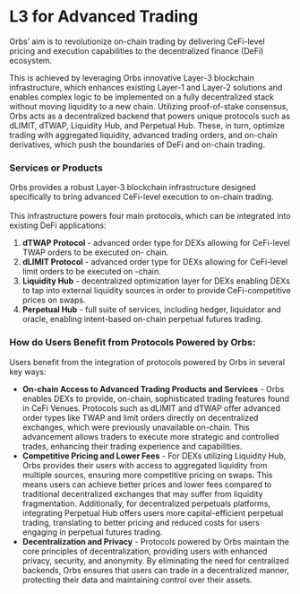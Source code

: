 # L3 for Advanced Trading

Orbs’ aim is to revolutionize on-chain trading by delivering CeFi-level pricing and execution capabilities to the decentralized finance (DeFi) ecosystem.

This is achieved by leveraging Orbs innovative Layer-3 blockchain infrastructure, which enhances existing Layer-1 and Layer-2 solutions and enables complex logic to be implemented on a fully decentralized stack without moving liquidity to a new chain. Utilizing proof-of-stake consensus, Orbs acts as a decentralized backend that powers unique protocols such as dLIMIT, dTWAP, Liquidity Hub, and Perpetual Hub. These, in turn, optimize trading with aggregated liquidity, advanced trading orders, and on-chain derivatives, which push the boundaries of DeFi and on-chain trading.

### Services or Products

Orbs provides a robust Layer-3 blockchain infrastructure designed specifically to bring advanced CeFi-level execution to on-chain trading.\
\
This infrastructure powers four main protocols, which can be integrated into existing DeFi applications:

1. **dTWAP Protocol** - advanced order type for DEXs allowing for CeFi-level TWAP orders to be executed on- chain.
2. **dLIMIT Protocol** - advanced order type for DEXs allowing for CeFi-level limit orders to be executed on -chain. &#x20;
3. **Liquidity Hub** - decentralized optimization layer for DEXs enabling DEXs to tap into external liquidity sources in order to provide CeFi-competitive prices on swaps.&#x20;
4. **Perpetual Hub** - full suite of services, including hedger, liquidator and oracle, enabling intent-based on-chain perpetual futures trading.   &#x20;

### How do Users Benefit from Protocols Powered by Orbs:

Users benefit from the integration of protocols powered by Orbs in several key ways:

* **On-chain Access to Advanced Trading Products and Services** - Orbs enables DEXs to provide, on-chain, sophisticated trading features found in CeFi Venues. Protocols such as dLIMIT and dTWAP offer advanced order types like TWAP and limit orders directly on decentralized exchanges, which were previously unavailable on-chain. This advancement allows traders to execute more strategic and controlled trades, enhancing their trading experience and capabilities.
* **Competitive Pricing and Lower Fees** - For DEXs utilizing Liquidity Hub, Orbs provides their users with access to aggregated liquidity from multiple sources, ensuring more competitive pricing on swaps. This means users can achieve better prices and lower fees compared to traditional decentralized exchanges that may suffer from liquidity fragmentation. Additionally, for decentralized perpetuals platforms, integrating Perpetual Hub offers users more capital-efficient perpetual trading, translating to better pricing and reduced costs for users engaging in perpetual futures trading.
* **Decentralization and Privacy** - Protocols powered by Orbs maintain the core principles of decentralization, providing users with enhanced privacy, security, and anonymity. By eliminating the need for centralized backends, Orbs ensures that users can trade in a decentralized manner, protecting their data and maintaining control over their assets.
